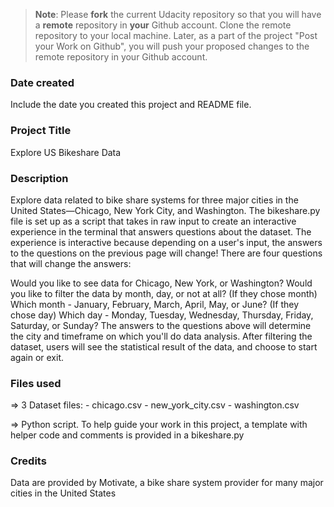 >**Note**: Please **fork** the current Udacity repository so that you will have a **remote** repository in **your** Github account. Clone the remote repository to your local machine. Later, as a part of the project "Post your Work on Github", you will push your proposed changes to the remote repository in your Github account.

### Date created
Include the date you created this project and README file.

### Project Title
Explore US Bikeshare Data

### Description
Explore data related to bike share systems for three major cities in the United States—Chicago, New York City, and Washington.
The bikeshare.py file is set up as a script that takes in raw input to create an interactive experience in the terminal that answers questions about the dataset. The experience is interactive because depending on a user's input, the answers to the questions on the previous page will change! There are four questions that will change the answers:

Would you like to see data for Chicago, New York, or Washington?
Would you like to filter the data by month, day, or not at all?
(If they chose month) Which month - January, February, March, April, May, or June?
(If they chose day) Which day - Monday, Tuesday, Wednesday, Thursday, Friday, Saturday, or Sunday?
The answers to the questions above will determine the city and timeframe on which you'll do data analysis. After filtering the dataset, users will see the statistical result of the data, and choose to start again or exit.

### Files used
=> 3 Dataset files:
     - chicago.csv
     - new_york_city.csv
     - washington.csv

=> Python script. To help guide your work in this project, a template with helper code and comments is provided in a bikeshare.py

### Credits
Data are provided by Motivate, a bike share system provider for many major cities in the United States
